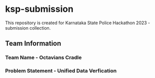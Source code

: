 # ksp-submission
This repository is created for Karnataka State Police Hackathon 2023 - submission collection. 
## Team Information
### Team Name - Octavians Cradle
### Problem Statement - Unified Data Verfication
